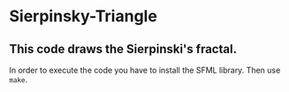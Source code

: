 # Sierpinsky-Triangle
## This code draws the Sierpinski's fractal.

In order to execute the code you have to install the SFML library. Then use ``make``.
